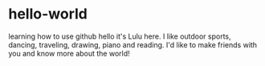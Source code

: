 # hello-world
learning how to use github
hello it's Lulu here. I like outdoor sports, dancing, traveling, drawing, piano and reading. I'd like to make friends with you and know more about the world!

